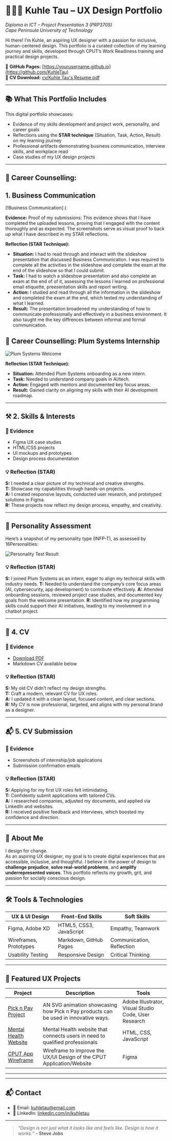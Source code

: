 # 👩🏾‍💻 Kuhle Tau – UX Design Portfolio  
*Diploma in ICT – Project Presentation 3 (PRP370S)*  
*Cape Peninsula University of Technology*

Hi there! I’m Kuhle, an aspiring UX designer with a passion for inclusive, human-centered design. This portfolio is a curated collection of my learning journey and skills, developed through CPUT’s Work Readiness training and practical design projects.

🔗 **GitHub Pages:** [https://yourusername.github.io](https://github.com/KuhleTau)  
📄 **CV Download:** [cv/Kuhle Tau's Resume.pdf](https://github.com/KuhleTau/KuhleTau/blob/7679ba0b84fa65f7cbc4958a91880909fb7d4ef0/cv/Kuhle%20Tau's%20Resume.pdf)

---

## 📚 What This Portfolio Includes

This digital portfolio showcases:
- Evidence of my skills development and project work, personality, and career goals
- Reflections using the **STAR technique** (Situation, Task, Action, Result) on my learning journey
- Professional artifacts demonstrating business communication, interview skills, and workplace read
- Case studies of my UX design projects

---
## 🌱 Career Counselling:

## 1. Business Communication
[!Business Communication].(

  **Evidence:**
  Proof of my submissions:
  This evidence shows that I have completed the uploaded lessons, proving that I engaged with the content thoroughly and as expected. The screenshots serve as visual proof to back up what I have described in my STAR reflections.

  **Reflection (STAR Technique):**
  - **Situation:** I had to read through and interact with the slideshow presentation  that discussed Business Communication. I was required to complete all the activities in the slideshow and complete the exam at the end of the slideshow so that I could submit.
  - **Task:** I had to watch a slideshow presentation and also complete an exam at the end of of it, assessing the lessons I learned on professional email etiquette, preesentation skills and report writing.
  - **Action:** I studied and read through all the information in the slideshow and completed the exam at the end, which tested my understanding of what I learned.
  - **Result:** The presentation broadened my understanding of how to communicate professionally and effectively in a business environment. It also taught me the key diffrences between informal and formal communication.


## 🌱 Career Counselling: Plum Systems Internship  
![Plum Systems Welcome](https://github.com/KuhleTau/KuhleTau/blob/83e00448748b955ccefafe32226f7a17de5f2ad8/career-counselling/Plum%20Systems.png)  

**Reflection (STAR Technique):**  
- **Situation:** Attended Plum Systems onboarding as a new intern.  
- **Task:** Needed to understand company goals in AI/tech.  
- **Action:** Engaged with mentors and documented key focus areas.  
- **Result:** Gained clarity on aligning my skills with their AI development roadmap.  

---

## ⚒️ 2. Skills & Interests

### 📌 Evidence
- Figma UX case studies  
- HTML/CSS projects  
- UI mockups and prototypes  
- Design process documentation

### 💡 Reflection (STAR)
**S:** I needed a clear picture of my technical and creative strengths.  
**T:** Showcase my capabilities through hands-on projects.  
**A:** I created responsive layouts, conducted user research, and prototyped solutions in Figma.  
**R:** These projects now reflect my design process, empathy, and creativity.

---

## 🧠 Personality Assessment

Here’s a snapshot of my personality type (INFP-T), as assessed by 16Personalities:

![Personality Test Result](https://github.com/KuhleTau/KuhleTau/blob/64f1d19bcc95bc760b7735b71d0f3f76b672b7f0/personality/Screenshot%202025-05-23%20211710.png)

### 💡 Reflection (STAR)
**S:** I joined Plum Systems as an intern, eager to align my technical skills with industry needs.
**T:** Needed to understand the company’s core focus areas (AI, cybersecurity, app development) to contribute effectively.
**A:** Attended onboarding sessions, reviewed project case studies, and documented key goals from the welcome presentation.
**R:** Identified how my programming skills could support their AI initiatives, leading to my involvement in a chatbot project.



---

## 📄 4. CV

### 📌 Evidence
- [Download PDF](https://github.com/KuhleTau/KuhleTau/blob/7679ba0b84fa65f7cbc4958a91880909fb7d4ef0/cv/Kuhle%20Tau's%20Resume.pdf)  
- Markdown CV available below

### 💡 Reflection (STAR)
**S:** My old CV didn’t reflect my design strengths.  
**T:** Craft a modern, relevant CV for UX roles.  
**A:** I updated it with a clean layout, focused content, and clear sections.  
**R:** My CV is now professional, targeted, and aligns with my personal brand as a designer.

---

## 📬 5. CV Submission

### 📌 Evidence
- Screenshots of internship/job applications  
- Submission confirmation emails

### 💡 Reflection (STAR)
**S:** Applying for my first UX roles felt intimidating.  
**T:** Confidently submit applications with tailored CVs.  
**A:** I researched companies, adjusted my documents, and applied via LinkedIn and websites.  
**R:** I received positive feedback and interviews, which boosted my confidence and direction.

---

## 🧩 About Me

I design for change.  
As an aspiring UX designer, my goal is to create digital experiences that are accessible, inclusive, and thoughtful. I believe in the power of design to **challenge prejudice**, **solve real-world problems**, and **amplify underrepresented voices**. This portfolio reflects my growth, grit, and passion for socially conscious design.

---

## 🛠️ Tools & Technologies

| UX & UI Design         | Front-End Skills        | Soft Skills               |
|------------------------|-------------------------|----------------------------|
| Figma, Adobe XD        | HTML5, CSS3, JavaScript     | Empathy, Teamwork         |
| Wireframes, Prototypes | Markdown, GitHub Pages  | Communication, Reflection |
| Usability Testing      | Responsive Design       | Critical Thinking         |

---

## 🎨 Featured UX Projects

| Project | Description | Tools |
|--------|-------------|-------|
| [Pick n Pay Project](https://github.com/KuhleTau/KuhleTau/blob/d0c9bf397ae2ffca276486d4f2e6cb6879128103/Projects/Pick%20n%20Pay%20-%20Face.mp4) | AN SVG animation showcasing how Pick n Pay products can be used in innovative ways. | Adobe Illustrator, Visual Studio Code, User Research |
| [Mental Health Website](https://github.com/KuhleTau/KuhleTau/blob/09401446e67de46d73e7478c5ef4e67c1f21f205/Projects/Mental%20Health%20Website.png) | Mental Health website that connects users in need to qualified professionals | HTML, CSS, JavaScript |
| [CPUT App Wireframe](https://github.com/KuhleTau/KuhleTau/blob/58cea93286857d6c1089b18be82c88d9acb4d001/Projects/CPUT%20App%20Wireframe.png) |Wireframe to improve the UX/UI Design of the CPUT Application/Website | Figma | Wireframe

---


---

## 📬 Contact

- 📧 Email: kuhletau@email.com  
- 💼 LinkedIn: [linkedin.com/in/kuhletau](https://linkedin.com/in/kuhletau)  

---

> _“Design is not just what it looks like and feels like. Design is how it works.”_ – **Steve Jobs**


